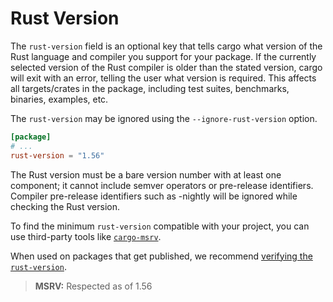 # Rust Version

The `rust-version` field is an optional key that tells cargo what version of the
Rust language and compiler you support for your package.
If the currently selected version of the Rust compiler is older than the stated
version, cargo will exit with an error, telling the user what version is
required.
This affects all targets/crates in the package, including test suites,
benchmarks, binaries, examples, etc.

The `rust-version` may be ignored using the `--ignore-rust-version` option.

```toml
[package]
# ...
rust-version = "1.56"
```

The Rust version must be a bare version number with at least one component; it
cannot include semver operators or pre-release identifiers. Compiler pre-release
identifiers such as -nightly will be ignored while checking the Rust version.

To find the minimum `rust-version` compatible with your project, you can use third-party tools like [`cargo-msrv`](https://crates.io/crates/cargo-msrv).

When used on packages that get published, we recommend [verifying the `rust-version`](../guide/continuous-integration.md#verifying-rust-version).

> **MSRV:** Respected as of 1.56

